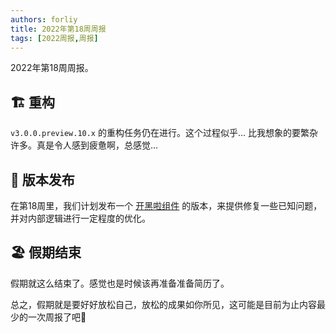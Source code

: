 ```yaml
---
authors: forliy
title: 2022年第18周周报
tags: [2022周报,周报]
---
```


2022年第18周周报。

<!--truncate-->

## 🏗 重构
`v3.0.0.preview.10.x` 的重构任务仍在进行。这个过程似乎... 比我想象的要繁杂许多。真是令人感到疲惫啊，总感觉...


## 🚀 版本发布
在第18周里，我们计划发布一个 [开黑啦组件](https://github.com/simple-robot/simbot-component-kaiheila) 的版本，来提供修复一些已知问题，
并对内部逻辑进行一定程度的优化。


## 🏖️ 假期结束
假期就这么结束了。感觉也是时候该再准备准备简历了。

总之，假期就是要好好放松自己，放松的成果如你所见，这可能是目前为止内容最少的一次周报了吧🤭




